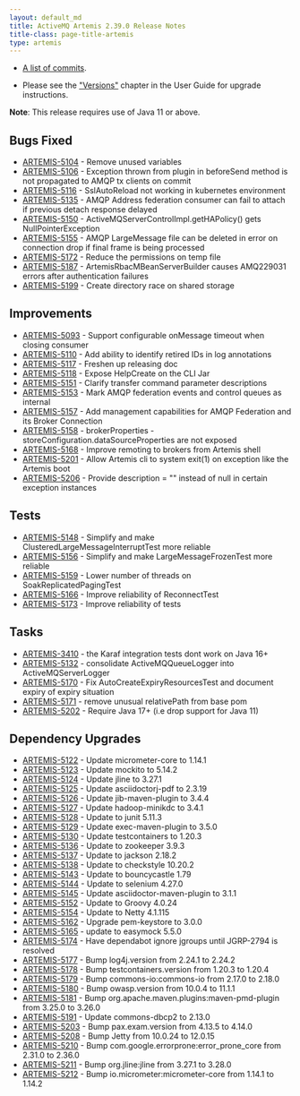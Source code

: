 ```yaml
---
layout: default_md
title: ActiveMQ Artemis 2.39.0 Release Notes
title-class: page-title-artemis
type: artemis
---
```

 - [A list of commits](commit-report-2.39.0).

 - Please see the ["Versions"](https://activemq.apache.org/components/artemis/documentation/latest/versions.html) chapter in the User Guide for upgrade instructions.

**Note**: This release requires use of Java 11 or above.


## Bugs Fixed

* [ARTEMIS-5104](https://issues.apache.org/jira/browse/ARTEMIS-5104) - Remove unused variables
* [ARTEMIS-5106](https://issues.apache.org/jira/browse/ARTEMIS-5106) - Exception thrown from plugin in beforeSend method is not propagated to AMQP tx clients on commit
* [ARTEMIS-5116](https://issues.apache.org/jira/browse/ARTEMIS-5116) - SslAutoReload not working in kubernetes environment
* [ARTEMIS-5135](https://issues.apache.org/jira/browse/ARTEMIS-5135) - AMQP Address federation consumer can fail to attach if previous detach response delayed
* [ARTEMIS-5150](https://issues.apache.org/jira/browse/ARTEMIS-5150) - ActiveMQServerControlImpl.getHAPolicy() gets NullPointerException
* [ARTEMIS-5155](https://issues.apache.org/jira/browse/ARTEMIS-5155) - AMQP LargeMessage file can be deleted in error on connection drop if final frame is being processed
* [ARTEMIS-5172](https://issues.apache.org/jira/browse/ARTEMIS-5172) - Reduce the permissions on temp file
* [ARTEMIS-5187](https://issues.apache.org/jira/browse/ARTEMIS-5187) - ArtemisRbacMBeanServerBuilder causes AMQ229031 errors after authentication failures
* [ARTEMIS-5199](https://issues.apache.org/jira/browse/ARTEMIS-5199) - Create directory race on shared storage

## Improvements

* [ARTEMIS-5093](https://issues.apache.org/jira/browse/ARTEMIS-5093) - Support configurable onMessage timeout when closing consumer
* [ARTEMIS-5110](https://issues.apache.org/jira/browse/ARTEMIS-5110) - Add ability to identify retired IDs in log annotations
* [ARTEMIS-5117](https://issues.apache.org/jira/browse/ARTEMIS-5117) - Freshen up releasing doc
* [ARTEMIS-5118](https://issues.apache.org/jira/browse/ARTEMIS-5118) - Expose HelpCreate on the CLI Jar
* [ARTEMIS-5151](https://issues.apache.org/jira/browse/ARTEMIS-5151) - Clarify transfer command parameter descriptions
* [ARTEMIS-5153](https://issues.apache.org/jira/browse/ARTEMIS-5153) - Mark AMQP federation events and control queues as internal
* [ARTEMIS-5157](https://issues.apache.org/jira/browse/ARTEMIS-5157) - Add management capabilities for AMQP Federation and its Broker Connection
* [ARTEMIS-5158](https://issues.apache.org/jira/browse/ARTEMIS-5158) - brokerProperties - storeConfiguration.dataSourceProperties are not exposed
* [ARTEMIS-5168](https://issues.apache.org/jira/browse/ARTEMIS-5168) - Improve remoting to brokers from Artemis shell
* [ARTEMIS-5201](https://issues.apache.org/jira/browse/ARTEMIS-5201) - Allow Artemis cli to system exit(1) on exception like the Artemis boot
* [ARTEMIS-5206](https://issues.apache.org/jira/browse/ARTEMIS-5206) - Provide description = "" instead of null in certain exception instances

## Tests

* [ARTEMIS-5148](https://issues.apache.org/jira/browse/ARTEMIS-5148) - Simplify and make ClusteredLargeMessageInterruptTest more reliable
* [ARTEMIS-5156](https://issues.apache.org/jira/browse/ARTEMIS-5156) - Simplify and make LargeMessageFrozenTest more reliable
* [ARTEMIS-5159](https://issues.apache.org/jira/browse/ARTEMIS-5159) - Lower number of threads on SoakReplicatedPagingTest
* [ARTEMIS-5166](https://issues.apache.org/jira/browse/ARTEMIS-5166) - Improve reliability of ReconnectTest
* [ARTEMIS-5173](https://issues.apache.org/jira/browse/ARTEMIS-5173) - Improve reliability of tests

## Tasks

* [ARTEMIS-3410](https://issues.apache.org/jira/browse/ARTEMIS-3410) - the Karaf integration tests dont work on Java 16+
* [ARTEMIS-5132](https://issues.apache.org/jira/browse/ARTEMIS-5132) - consolidate ActiveMQQueueLogger into ActiveMQServerLogger 
* [ARTEMIS-5170](https://issues.apache.org/jira/browse/ARTEMIS-5170) - Fix AutoCreateExpiryResourcesTest and document expiry of expiry situation
* [ARTEMIS-5171](https://issues.apache.org/jira/browse/ARTEMIS-5171) - remove unusual relativePath from base pom
* [ARTEMIS-5202](https://issues.apache.org/jira/browse/ARTEMIS-5202) - Require Java 17+ (i.e drop support for Java 11)

## Dependency Upgrades

* [ARTEMIS-5122](https://issues.apache.org/jira/browse/ARTEMIS-5122) - Update micrometer-core to 1.14.1
* [ARTEMIS-5123](https://issues.apache.org/jira/browse/ARTEMIS-5123) - Update mockito to 5.14.2
* [ARTEMIS-5124](https://issues.apache.org/jira/browse/ARTEMIS-5124) - Update jline to 3.27.1
* [ARTEMIS-5125](https://issues.apache.org/jira/browse/ARTEMIS-5125) - Update asciidoctorj-pdf to 2.3.19
* [ARTEMIS-5126](https://issues.apache.org/jira/browse/ARTEMIS-5126) - Update jib-maven-plugin to 3.4.4
* [ARTEMIS-5127](https://issues.apache.org/jira/browse/ARTEMIS-5127) - Update hadoop-minikdc to 3.4.1
* [ARTEMIS-5128](https://issues.apache.org/jira/browse/ARTEMIS-5128) - Update to junit 5.11.3
* [ARTEMIS-5129](https://issues.apache.org/jira/browse/ARTEMIS-5129) - Update exec-maven-plugin to 3.5.0
* [ARTEMIS-5130](https://issues.apache.org/jira/browse/ARTEMIS-5130) - Update testcontainers to 1.20.3
* [ARTEMIS-5136](https://issues.apache.org/jira/browse/ARTEMIS-5136) - Update to zookeeper 3.9.3
* [ARTEMIS-5137](https://issues.apache.org/jira/browse/ARTEMIS-5137) - Update to jackson 2.18.2
* [ARTEMIS-5138](https://issues.apache.org/jira/browse/ARTEMIS-5138) - Update to checkstyle 10.20.2
* [ARTEMIS-5143](https://issues.apache.org/jira/browse/ARTEMIS-5143) - Update to bouncycastle 1.79
* [ARTEMIS-5144](https://issues.apache.org/jira/browse/ARTEMIS-5144) - Update to selenium 4.27.0
* [ARTEMIS-5145](https://issues.apache.org/jira/browse/ARTEMIS-5145) - Update asciidoctor-maven-plugin to 3.1.1
* [ARTEMIS-5152](https://issues.apache.org/jira/browse/ARTEMIS-5152) - Update to Groovy 4.0.24
* [ARTEMIS-5154](https://issues.apache.org/jira/browse/ARTEMIS-5154) - Update to Netty 4.1.115
* [ARTEMIS-5162](https://issues.apache.org/jira/browse/ARTEMIS-5162) - Upgrade pem-keystore to 3.0.0
* [ARTEMIS-5165](https://issues.apache.org/jira/browse/ARTEMIS-5165) - update to easymock 5.5.0
* [ARTEMIS-5174](https://issues.apache.org/jira/browse/ARTEMIS-5174) - Have dependabot ignore jgroups until JGRP-2794 is resolved
* [ARTEMIS-5177](https://issues.apache.org/jira/browse/ARTEMIS-5177) - Bump log4j.version from 2.24.1 to 2.24.2
* [ARTEMIS-5178](https://issues.apache.org/jira/browse/ARTEMIS-5178) - Bump testcontainers.version from 1.20.3 to 1.20.4
* [ARTEMIS-5179](https://issues.apache.org/jira/browse/ARTEMIS-5179) - Bump commons-io:commons-io from 2.17.0 to 2.18.0
* [ARTEMIS-5180](https://issues.apache.org/jira/browse/ARTEMIS-5180) - Bump owasp.version from 10.0.4 to 11.1.1
* [ARTEMIS-5181](https://issues.apache.org/jira/browse/ARTEMIS-5181) - Bump org.apache.maven.plugins:maven-pmd-plugin from 3.25.0 to 3.26.0
* [ARTEMIS-5191](https://issues.apache.org/jira/browse/ARTEMIS-5191) - Update commons-dbcp2 to 2.13.0
* [ARTEMIS-5203](https://issues.apache.org/jira/browse/ARTEMIS-5203) - Bump pax.exam.version from 4.13.5 to 4.14.0
* [ARTEMIS-5208](https://issues.apache.org/jira/browse/ARTEMIS-5208) - Bump Jetty from 10.0.24 to 12.0.15
* [ARTEMIS-5210](https://issues.apache.org/jira/browse/ARTEMIS-5210) - Bump com.google.errorprone:error_prone_core from 2.31.0 to 2.36.0
* [ARTEMIS-5211](https://issues.apache.org/jira/browse/ARTEMIS-5211) - Bump org.jline:jline from 3.27.1 to 3.28.0
* [ARTEMIS-5212](https://issues.apache.org/jira/browse/ARTEMIS-5212) - Bump io.micrometer:micrometer-core from 1.14.1 to 1.14.2